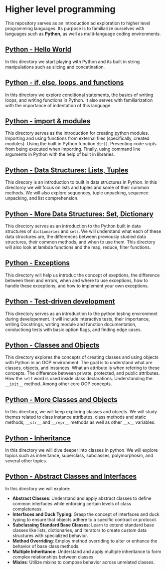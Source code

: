 # Higher level programming
This repository serves as an introduction ad exploration to higher level programming languages.
Its purpose is to familiarize ourselves with languages such as **Python**, as well as multi-language coding environments.

## [Python - Hello World](/python-hello_world/)
In this directory we start playing with Python and its built in string manipulations such as slicing and concatination.

## [Python - if, else, loops, and functions](/python-if_else_loops_functions/)
In this directory we explore conditional statements, the basics of writing loops, and writing functions in Python.
It also serves with familiarization with the importance of indentation of this language.

## [Python - import & modules](/python-import_modules/)
This directory serves as the introduction for creating python modules.  Importing and using functions from external files (specifically, created modules).  Using the built in Python function `dir()`.  Preventing code sripts from being executed when importing.  Finally, using command line arguments in Python with the help of built in libraries.

## [Python - Data Structures: Lists, Tuples](/python-data_structures/)
This direcory is an introduction to built in data structures in Python.  In this directoroy we will focus on lists and tuples and some of their common  methods. We will also explore sequences, tuple unpacking, sequence unpacking, and list comprehension.

## [Python - More Data Structures: Set, Dictionary](/python-more_data_structures/)
This directory serves as an introduction to the Python built in data structures of `dictionaries` and `sets`. We will understand what each of these data structures are, the differences between previously studied data structures, their common methods, and when to use them.  This directory will also look at lambda functions and the map, reduce, filter functions.

## [Python - Exceptions](/python-exceptions/)
This directory will help us introduc the concept of exeptions, the difference between them and errors, when and where to use exceptions, how to handle these exceptions, and how to implement your own exceptions.

## [Python - Test-driven development](/python-test_driven_development/)
This directory serves as an introduction to the python testing environmnet during developement.
It will include interactive tests, their importance, writing Docstrings, writing module and function documentation, conductiong tests with basic option flags, and finding edge cases.

## [Python - Classes and Objects](/python-classes/)
This directory explores the concepts of creating classes and using objects with Python in an OOP environment.
The goal is to understand what are classes, objects, and instances.  What an attribute is when refering to these concepts.  The difference between private, protected, and public attributes.  How the `self` word is used inside class declarations.  Understanding the `__init__` method. Among other core OOP concepts.

## [Python - More Classes and Objects](/python-more_classes/)
In this directory, we will keep exploring classes and objects.
We will study themes related to class instance attributes, class methods and static methods, `__str__` and `__repr__` methods as well as other `__x__` variables.

## [Python - Inheritance](/python-inheritance/)
In this directory we will dive deeper into classes in python.  We will explore topics such as inheritance, superclass, subclasses, polymorphosm, and several other topics.

## [Python - Abstract Classes and Interfaces](/python-abc/)
In this directory we will explore:
* **Abstract Classes**: Understand and apply abstract classes to define common interfaces while enforcing certain levels of class completeness.
* **Interfaces and Duck Typing**: Grasp the concept of interfaces and duck typing to ensure that objects adhere to a specific contract or protocol.
* **Subclassing Standard Base Classes**: Learn to extend standard base classes like lists, dictionaries, and iterators to create custom data structures with specialized behavior.
* **Method Overriding**: Employ method overriding to alter or enhance the behavior of base class methods.
* **Multiple Inheritance**: Understand and apply multiple inheritance to form complex relationships between classes.
* **Mixins**: Utilize mixins to compose behavior across unrelated classes.